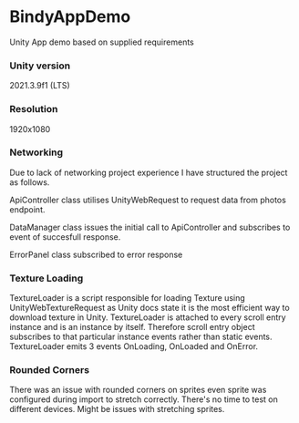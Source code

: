 # BindyAppDemo
Unity App demo based on supplied requirements

### Unity version 
2021.3.9f1 (LTS)

### Resolution
1920x1080

### Networking
Due to lack of networking project experience I have structured the project as follows. 

ApiController class utilises UnityWebRequest to request data from photos endpoint.

DataManager class issues the initial call to ApiController and subscribes to event of succesfull response.

ErrorPanel class subscribed to error response

### Texture Loading
TextureLoader is a script responsible for loading Texture using UnityWebTextureRequest as Unity docs state it is the most efficient way to download texture in Unity.
TextureLoader is attached to every scroll entry instance and is an instance by itself. Therefore scroll entry object subscribes to that particular instance events rather than static events.   
TextureLoader emits 3 events OnLoading, OnLoaded and OnError.

### Rounded Corners
There was an issue with rounded corners on sprites even sprite was configured during import to stretch correctly. There's no time to test on different devices. Might be issues with stretching sprites.
